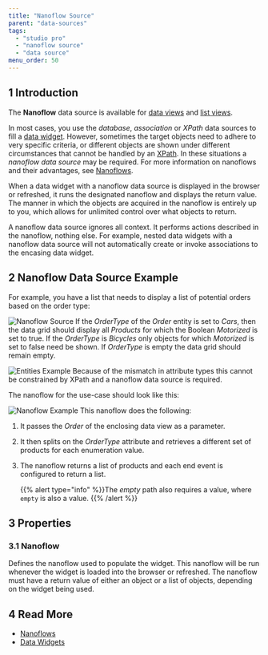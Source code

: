 ```yaml
---
title: "Nanoflow Source"
parent: "data-sources"
tags:
  - "studio pro"
  - "nanoflow source"
  - "data source"
menu_order: 50
---
```


## 1 Introduction

The **Nanoflow** data source is available for [data views](data-view) and [list views](list-view).

In most cases, you use the *database*, *association* or *XPath* data sources to fill a [data widget](data-widgets). However, sometimes the target objects need to adhere to very specific criteria, or different objects are shown under different circumstances that cannot be handled by an [XPath](xpath-constraints). In these situations a *nanoflow data source* may be required. For more information on nanoflows and their advantages, see [Nanoflows](nanoflows).

When a data widget with a nanoflow data source is displayed in the browser or refreshed, it runs the designated nanoflow and displays the return value. The manner in which the objects are acquired in the nanoflow is entirely up to you, which allows for unlimited control over what objects to return.

A nanoflow data source ignores all context. It performs actions described in the nanoflow, nothing else. For example, nested data widgets with a nanoflow data source will not automatically create or invoke associations to the encasing data widget.

## 2 Nanoflow Data Source Example

For example, you have a list that needs to display a list of potential orders based on the order type:

![Nanoflow Source](attachments/data-widgets/nanoflow-source.png) If the *OrderType* of the *Order* entity is set to *Cars*, then the data grid should display all *Products* for which the Boolean *Motorized* is set to true. If the *OrderType* is *Bicycles* only objects for which *Motorized* is set to false need be shown. If *OrderType* is empty the data grid should remain empty.

![Entities Example](attachments/data-widgets/entities-example.jpg) Because of the mismatch in attribute types this cannot be constrained by XPath and a nanoflow data source is required.

The nanoflow for the use-case should look like this:

![Nanoflow Example](attachments/data-widgets/microflow-nanoflow-example.jpg) This nanoflow does the following:

1. It passes the *Order* of the enclosing data view as a parameter.

2. It then splits on the *OrderType* attribute and retrieves a different set of products for each enumeration value.

3. The nanoflow returns a list of products and each end event is configured to return a list.

    {{% alert type="info" %}}The *empty* path also requires a value, where `empty` is also a value.
    {{% /alert %}}

## 3 Properties

### 3.1 Nanoflow

Defines the nanoflow used to populate the widget. This nanoflow will be run whenever the widget is loaded into the browser or refreshed. The nanoflow must have a return value of either an object or a list of objects, depending on the widget being used.

## 4 Read More

* [Nanoflows](nanoflows)
* [Data Widgets](data-widgets)